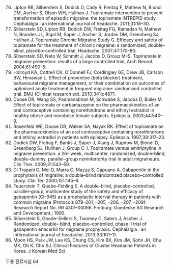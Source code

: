 76. Lipton RB, Silberstein S, Dodick D, Cady R, Freitag F, Mathew N, Biondi DM, Ascher S, Olson WH, Hulihan J. Topiramate intervention to prevent transformation of episodic migraine: the topiramate INTREPID study. Cephalalgia : an international journal of headache. 2011;31:18–30.
77. Silberstein SD, Lipton RB, Dodick DW, Freitag FG, Ramadan N, Mathew N, Brandes JL, Bigal M, Saper J, Ascher S, Jordan DM, Greenberg SJ, Hulihan J. Topiramate Chronic Migraine Study G. Efficacy and safety of topiramate for the treatment of chronic migraine: a randomized, double–blind, placebo–controlled trial, Headache. 2007;47:170–80.
78. Silberstein SD, Neto W, Schmitt J, Jacobs D, Group M–S. Topiramate in migraine prevention: results of a large controlled trial, Arch Neurol. 2004;61:490–5.
79. Holroyd KA, Cottrell CK, O’Donnell FJ, Cordingley GE, Drew JB, Carlson BW, Himawan L. Effect of preventive (beta blocker) treatment, behavioural migraine management, or their combination on outcomes of optimised acute treatment in frequent migraine: randomised controlled trial. BMJ (Clinical research ed). 2010;341:c4871.
80. Doose DR, Wang SS, Padmanabhan M, Schwabe S, Jacobs D, Bialer M. Effect of topiramate or carbamazepine on the pharmacokinetics of an oral contraceptive containing norethindrone and ethinyl estradiol in healthy obese and nonobese female subjects. Epilepsia. 2003;44:540–9.
81. Rosenfeld WE, Doose DR, Walker SA, Nayak RK. Effect of topiramate on the pharmacokinetics of an oral contraceptive containing norethindrone and ethinyl estradiol in patients with epilepsy. Epilepsia. 1997;38:317–23.
82. Dodick DW, Freitag F, Banks J, Saper J, Xiang J, Rupnow M, Biondi D, Greenberg SJ, Hulihan J, Group C–I. Topiramate versus amitriptyline in migraine prevention: a 26– week, multicenter, randomized, double–blind, double–dummy, parallel–group noninferiority trial in adult migraineurs. Clin Ther. 2009;31:542–59.
83. Di Trapani G, Mei D, Marra C, Mazza S, Capuano A. Gabapentin in the prophylaxis of migraine: a double–blind randomized placebo–controlled study. Clin Ter. 2000;151:145–8.
84. Feuerstein T, Quebe–Fehling E. A double–blind, placebo–controlled, parallel–group, multicenter study of the safety and efficacy of gabapentin (CI–945) as a prophylactic interval therapy in patients with common migraine (Protocols 879–201, –205, –206, –207, –209): Research Report No. RR 4301–00066. Freiburg: Goedecke AG Research and Development.; 1990.
85. Silberstein S, Goode–Sellers S, Twomey C, Saiers J, Ascher J. Randomized, double– blind, placebo–controlled, phase II trial of gabapentin enacarbil for migraine prophylaxis. Cephalalgia : an international journal of headache. 2013;33:101–11.
86. Moon HS, Park JW, Lee KS, Chung CS, Kim BK, Kim JM, Sohn JH, Chu MK, Oh K, Cho SJ. Clinical Features of Cluster Headache Patients in Korea. J Korean Med Sci.

두통 진료지침
<PAGE>64